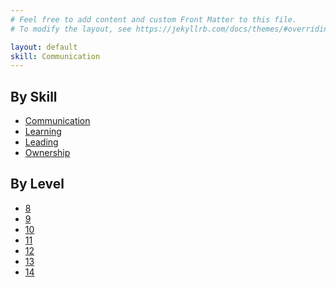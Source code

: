 ```yaml
---
# Feel free to add content and custom Front Matter to this file.
# To modify the layout, see https://jekyllrb.com/docs/themes/#overriding-theme-defaults

layout: default
skill: Communication
---
```

## By Skill

<ul>
    <li>
      <a href="/skills/communication">Communication</a>
    </li>
    <li>
      <a href="/skills/learning">Learning</a>
    </li>
    <li>
      <a href="/skills/leading">Leading</a>
    </li>
    <li>
      <a href="/skills/ownership">Ownership</a>
    </li>
</ul>

## By Level

<ul>
    <li>
      <a href="/level/8">8</a>
    </li>
    <li>
      <a href="/level/9">9</a>
    </li>
    <li>
      <a href="/level/10">10</a>
    </li>
    <li>
      <a href="/level/11">11</a>
    </li>
    <li>
      <a href="/level/12">12</a>
    </li>
    <li>
      <a href="/level/13">13</a>
    </li>
    <li>
      <a href="/level/14">14</a>
    </li>
</ul>
